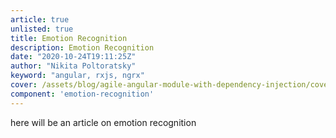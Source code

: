 ```yaml
---
article: true
unlisted: true
title: Emotion Recognition
description: Emotion Recognition
date: "2020-10-24T19:11:25Z"
author: "Nikita Poltoratsky"
keyword: "angular, rxjs, ngrx"
cover: /assets/blog/agile-angular-module-with-dependency-injection/cover.jpg
component: 'emotion-recognition'
---
```


here will be an article on emotion recognition
